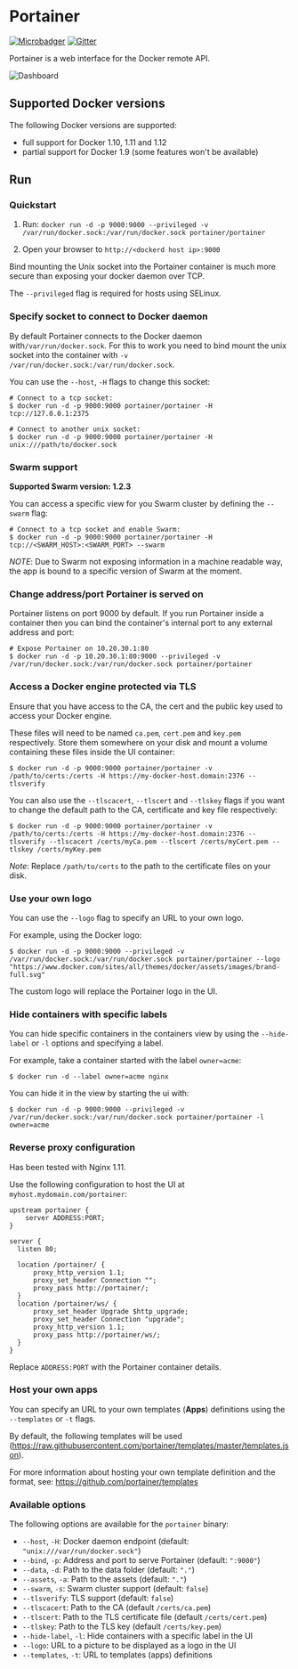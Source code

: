 # Portainer

[![Microbadger](https://images.microbadger.com/badges/image/portainer/portainer.svg)](http://microbadger.com/images/portainer/portainer "Image size")
[![Gitter](https://badges.gitter.im/portainer/Lobby.svg)](https://gitter.im/portainer/Lobby?utm_source=badge&utm_medium=badge&utm_campaign=pr-badge)

Portainer is a web interface for the Docker remote API.

![Dashboard](/dashboard.png)

## Supported Docker versions

The following Docker versions are supported:

* full support for Docker 1.10, 1.11 and 1.12
* partial support for Docker 1.9 (some features won't be available)

## Run

### Quickstart

1. Run: `docker run -d -p 9000:9000 --privileged -v /var/run/docker.sock:/var/run/docker.sock portainer/portainer`

2. Open your browser to `http://<dockerd host ip>:9000`

Bind mounting the Unix socket into the Portainer container is much more secure than exposing your docker daemon over TCP.

The `--privileged` flag is required for hosts using SELinux.

### Specify socket to connect to Docker daemon

By default Portainer connects to the Docker daemon with`/var/run/docker.sock`. For this to work you need to bind mount the unix socket into the container with `-v /var/run/docker.sock:/var/run/docker.sock`.

You can use the `--host`, `-H` flags to change this socket:

```
# Connect to a tcp socket:
$ docker run -d -p 9000:9000 portainer/portainer -H tcp://127.0.0.1:2375
```

```
# Connect to another unix socket:
$ docker run -d -p 9000:9000 portainer/portainer -H unix:///path/to/docker.sock
```

### Swarm support

**Supported Swarm version: 1.2.3**

You can access a specific view for you Swarm cluster by defining the `--swarm` flag:

```
# Connect to a tcp socket and enable Swarm:
$ docker run -d -p 9000:9000 portainer/portainer -H tcp://<SWARM_HOST>:<SWARM_PORT> --swarm
```

*NOTE*: Due to Swarm not exposing information in a machine readable way, the app is bound to a specific version of Swarm at the moment.

### Change address/port Portainer is served on
Portainer listens on port 9000 by default. If you run Portainer inside a container then you can bind the container's internal port to any external address and port:

```
# Expose Portainer on 10.20.30.1:80
$ docker run -d -p 10.20.30.1:80:9000 --privileged -v /var/run/docker.sock:/var/run/docker.sock portainer/portainer
```

### Access a Docker engine protected via TLS

Ensure that you have access to the CA, the cert and the public key used to access your Docker engine.  

These files will need to be named `ca.pem`, `cert.pem` and `key.pem` respectively. Store them somewhere on your disk and mount a volume containing these files inside the UI container:

```
$ docker run -d -p 9000:9000 portainer/portainer -v /path/to/certs:/certs -H https://my-docker-host.domain:2376 --tlsverify
```

You can also use the `--tlscacert`, `--tlscert` and `--tlskey` flags if you want to change the default path to the CA, certificate and key file respectively:

```
$ docker run -d -p 9000:9000 portainer/portainer -v /path/to/certs:/certs -H https://my-docker-host.domain:2376 --tlsverify --tlscacert /certs/myCa.pem --tlscert /certs/myCert.pem --tlskey /certs/myKey.pem
```

*Note*: Replace `/path/to/certs` to the path to the certificate files on your disk.

### Use your own logo

You can use the `--logo` flag to specify an URL to your own logo.

For example, using the Docker logo:

```
$ docker run -d -p 9000:9000 --privileged -v /var/run/docker.sock:/var/run/docker.sock portainer/portainer --logo "https://www.docker.com/sites/all/themes/docker/assets/images/brand-full.svg"
```

The custom logo will replace the Portainer logo in the UI.

### Hide containers with specific labels

You can hide specific containers in the containers view by using the `--hide-label` or `-l` options and specifying a label.

For example, take a container started with the label `owner=acme`:

```
$ docker run -d --label owner=acme nginx
```

You can hide it in the view by starting the ui with:

```
$ docker run -d -p 9000:9000 --privileged -v /var/run/docker.sock:/var/run/docker.sock portainer/portainer -l owner=acme
```

### Reverse proxy configuration

Has been tested with Nginx 1.11.

Use the following configuration to host the UI at `myhost.mydomain.com/portainer`:

```nginx
upstream portainer {
    server ADDRESS:PORT;
}

server {
  listen 80;

  location /portainer/ {
      proxy_http_version 1.1;
      proxy_set_header Connection "";
      proxy_pass http://portainer/;
  }
  location /portainer/ws/ {
      proxy_set_header Upgrade $http_upgrade;
      proxy_set_header Connection "upgrade";
      proxy_http_version 1.1;
      proxy_pass http://portainer/ws/;
  }
}
```

Replace `ADDRESS:PORT` with the Portainer container details.

### Host your own apps

You can specify an URL to your own templates (**Apps**) definitions using the `--templates` or `-t` flags.

By default, the following templates will be used (https://raw.githubusercontent.com/portainer/templates/master/templates.json).

For more information about hosting your own template definition and the format, see: https://github.com/portainer/templates

### Available options

The following options are available for the `portainer` binary:

* `--host`, `-H`: Docker daemon endpoint (default: `"unix:///var/run/docker.sock"`)
* `--bind`, `-p`: Address and port to serve Portainer (default: `":9000"`)
* `--data`, `-d`: Path to the data folder (default: `"."`)
* `--assets`, `-a`: Path to the assets (default: `"."`)
* `--swarm`, `-s`: Swarm cluster support (default: `false`)
* `--tlsverify`: TLS support (default: `false`)
* `--tlscacert`: Path to the CA (default `/certs/ca.pem`)
* `--tlscert`: Path to the TLS certificate file (default `/certs/cert.pem`)
* `--tlskey`: Path to the TLS key (default `/certs/key.pem`)
* `--hide-label`, `-l`: Hide containers with a specific label in the UI
* `--logo`: URL to a picture to be displayed as a logo in the UI
* `--templates`, `-t`: URL to templates (apps) definitions
